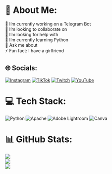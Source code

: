 # 💫 About Me:
🔭 I’m currently working on a Telegram Bot<br>👯 I’m looking to collaborate on<br>🤝 I’m looking for help with<br>🌱 I’m currently learning Python<br>💬 Ask me about<br>⚡ Fun fact: I have a girlfriend


## 🌐 Socials:
[![Instagram](https://img.shields.io/badge/Instagram-%23E4405F.svg?logo=Instagram&logoColor=white)](https://instagram.com/bykhork) [![TikTok](https://img.shields.io/badge/TikTok-%23000000.svg?logo=TikTok&logoColor=white)](https://tiktok.com/@bykhork) [![Twitch](https://img.shields.io/badge/Twitch-%239146FF.svg?logo=Twitch&logoColor=white)](https://twitch.tv/bykhork) [![YouTube](https://img.shields.io/badge/YouTube-%23FF0000.svg?logo=YouTube&logoColor=white)](https://youtube.com/@Jorge23_YT) 

# 💻 Tech Stack:
![Python](https://img.shields.io/badge/python-3670A0?style=for-the-badge&logo=python&logoColor=ffdd54) ![Apache](https://img.shields.io/badge/apache-%23D42029.svg?style=for-the-badge&logo=apache&logoColor=white) ![Adobe Lightroom](https://img.shields.io/badge/Adobe%20Lightroom-31A8FF.svg?style=for-the-badge&logo=Adobe%20Lightroom&logoColor=white) ![Canva](https://img.shields.io/badge/Canva-%2300C4CC.svg?style=for-the-badge&logo=Canva&logoColor=white)
# 📊 GitHub Stats:
![](https://github-readme-stats.vercel.app/api?username=J0rge23YT&theme=dark&hide_border=false&include_all_commits=false&count_private=false)<br/>
![](https://github-readme-streak-stats.herokuapp.com/?user=J0rge23YT&theme=dark&hide_border=false)<br/>
![](https://github-readme-stats.vercel.app/api/top-langs/?username=J0rge23YT&theme=dark&hide_border=false&include_all_commits=false&count_private=false&layout=compact)

